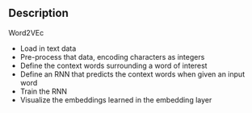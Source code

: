## Description 
Word2VEc
- Load in text data
- Pre-process that data, encoding characters as integers
- Define the context words surrounding a word of interest
- Define an RNN that predicts the context words when given an input word
- Train the RNN
- Visualize the embeddings learned in the embedding layer
